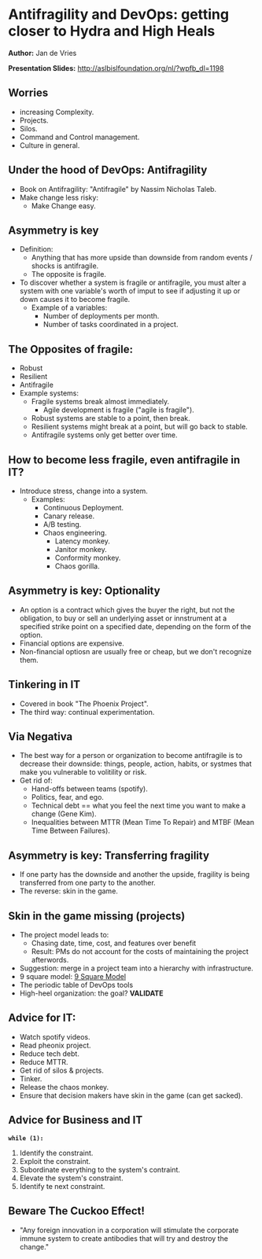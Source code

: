 # Antifragility and DevOps: getting closer to Hydra and High Heals
**Author:** Jan de Vries

**Presentation Slides:** <http://aslbislfoundation.org/nl/?wpfb_dl=1198>

## Worries
 * increasing Complexity.
 * Projects.
 * Silos.
 * Command and Control management.
 * Culture in general.

## Under the hood of DevOps: Antifragility
 * Book on Antifragility: "Antifragile" by Nassim Nicholas Taleb.
 * Make change less risky:
   - Make Change easy.

## Asymmetry is key
 * Definition:
   - Anything that has more upside than downside from random events / shocks is antifragile.
   - The opposite is fragile.
 * To discover whether a system is fragile or antifragile, you must alter a system with one variable's worth of imput to see if adjusting it up or down causes it to become fragile.
   - Example of a variables:
     + Number of deployments per month.
     + Number of tasks coordinated in a project.

## The Opposites of fragile:
 * Robust
 * Resilient
 * Antifragile
 * Example systems:
   - Fragile systems break almost immediately.
     + Agile development is fragile ("agile is fragile").
   - Robust systems are stable to a point, then break.
   - Resilient systems might break at a point, but will go back to stable.
   - Antifragile systems only get better over time.

## How to become less fragile, even antifragile in IT?
 * Introduce stress, change into a system.
   - Examples: 
     + Continuous Deployment.
     + Canary release.
     + A/B testing.
     + Chaos engineering.
       * Latency monkey.
       * Janitor monkey.
       * Conformity monkey.
       * Chaos gorilla.

## Asymmetry is key: Optionality
 * An option is a contract which gives the buyer the right, but not the obligation, to buy or sell an underlying asset or innstrument at a specified strike point on a specified date, depending on the form of the option.
 * Financial options are expensive.
 * Non-financial optiosn are usually free or cheap, but we don't recognize them.

## Tinkering in IT
 * Covered in book "The Phoenix Project".
 * The third way: continual experimentation.

## Via Negativa
 * The best way for a person or organization to become antifragile is to decrease their downside: things, people, action, habits, or systmes that make you vulnerable to volitility or risk.
 * Get rid of:
   - Hand-offs between teams (spotify).
   - Politics, fear, and ego.
   - Technical debt == what you feel the next time you want to make a change (Gene Kim).
   - Inequalities between MTTR (Mean Time To Repair) and MTBF (Mean Time Between Failures).
 
## Asymmetry is key: Transferring fragility
 * If one party has the downside and another the upside, fragility is being transferred from one party to the another.
 * The reverse: skin in the game.

## Skin in the game missing (projects)
 * The project model leads to:
   - Chasing date, time, cost, and features over benefit
   - Result: PMs do not account for the costs of maintaining the project afterwords.
 * Suggestion: merge in a project team into a hierarchy with infrastructure.
 * 9 square model:
   [9 Square Model](9_square_model.png)
 * The periodic table of DevOps tools
 * High-heel organization: the goal? **VALIDATE**


## Advice for IT:
 * Watch spotify videos.
 * Read pheonix project.
 * Reduce tech debt.
 * Reduce MTTR.
 * Get rid of silos & projects.
 * Tinker.
 * Release the chaos monkey.
 * Ensure that decision makers have skin in the game (can get sacked).
 
## Advice for Business and IT
**`while (1):`**
 1. Identify the constraint.
 2. Exploit the constraint.
 3. Subordinate everything to the system's contraint.
 4. Elevate the system's constraint.
 5. Identify te next constraint.

## Beware The Cuckoo Effect!
 * "Any foreign innovation in a corporation will stimulate the corporate immune system to create antibodies that will try and destroy the change."
